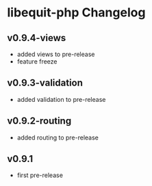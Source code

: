 # libequit-php Changelog

## v0.9.4-views

- added views to pre-release
- feature freeze

## v0.9.3-validation

- added validation to pre-release

## v0.9.2-routing

- added routing to pre-release

## v0.9.1

- first pre-release
